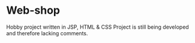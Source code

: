 # Web-shop
Hobby project
written in JSP, HTML & CSS
Project is still being developed and therefore lacking comments.

